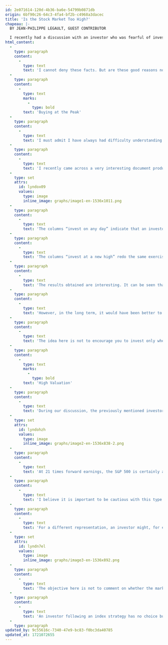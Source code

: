 ```yaml
---
id: 2e071614-120d-4b36-ba6e-54799b0871db
origin: 6bf90c26-64c3-4fa4-bf2b-c4968a3dacec
title: 'Is the Stock Market Too High?'
chapeau: |-
  BY JEAN-PHILIPPE LEGAULT, GUEST CONTRIBUTOR

  I recently had a discussion with an investor who was fearful of investing in the stock market as market indices had just reached new highs. Indeed, the S&P 500 index has just hit a new peak, reaching 5,523 points, while the S&P/TSX is also close to its peak reached last May.
html_content:
  -
    type: paragraph
    content:
      -
        type: text
        text: 'I cannot deny these facts. But are these good reasons not to invest?'
  -
    type: paragraph
    content:
      -
        type: text
        marks:
          -
            type: bold
        text: 'Buying at the Peak'
  -
    type: paragraph
    content:
      -
        type: text
        text: 'I must admit I have always had difficulty understanding the excuse of high market levels. Firstly, it is quite natural for an index to reach new highs on a regular basis. Over time, simply experiencing economic growth leads to an increase in corporate profits and consequently an increase in their stock prices. If you examine the very long-term chart of a stock index, you will notice that in reality, it consists of a series of new highs, repeatedly.'
  -
    type: paragraph
    content:
      -
        type: text
        text: 'I recently came across a very interesting document produced by J.P. Morgan Asset Management in which they attempted to calculate the impact of investing at a peak. Here’s the result:'
  -
    type: set
    attrs:
      id: lyndox09
      values:
        type: image
        inline_image: graphs/image1-en-1536x1011.png
  -
    type: paragraph
    content:
      -
        type: text
        text: 'The columns “invest on any day” indicate that an investor who had bought the S&P 500 index every day between 1988 and 2023 and held the index for one year would have realized an average return of 11.9%. If they had held it for 3 months, their average return would have been 2.9%, while over three years their average return would have been 40.2%.'
  -
    type: paragraph
    content:
      -
        type: text
        text: 'The columns “invest at a new high” redo the same exercise, but only on days when a new peak is reached. Thus, an investor who had invested only when the S&P 500 reached a peak would have obtained, on average, a return of 13.4% one year after their investment.'
  -
    type: paragraph
    content:
      -
        type: text
        text: 'The results obtained are interesting. It can be seen that in the short term, a new peak is not a guarantee of superior returns. On the contrary, it is not uncommon to see the market take a pause or even pull back slightly in the months following a new peak.'
  -
    type: paragraph
    content:
      -
        type: text
        text: 'However, in the long term, it would have been better to invest only at peaks. The most likely explanation for this phenomenon is that new peaks are often grouped together. Indeed, when markets surge, one is likely to experience a rapid succession of new peaks followed by a pause.'
  -
    type: paragraph
    content:
      -
        type: text
        text: 'The idea here is not to encourage you to invest only when the market reaches a peak. My goal is to point out that the strategy of avoiding investing at peaks is futile.'
  -
    type: paragraph
    content:
      -
        type: text
        marks:
          -
            type: bold
        text: 'High Valuation'
  -
    type: paragraph
    content:
      -
        type: text
        text: 'During our discussion, the previously mentioned investor also indicated that the market was “expensive.” To reach this conclusion, he used the forward price-to-earnings ratio of the S&P 500. Here is the ratio since 2000:'
  -
    type: set
    attrs:
      id: lyndohzh
      values:
        type: image
        inline_image: graphs/image2-en-1536x838-2.png
  -
    type: paragraph
    content:
      -
        type: text
        text: 'At 21 times forward earnings, the S&P 500 is certainly at a high level and significantly above its average of 16.5 times over the period. For comparison, the S&P 500 was trading at nearly 26 times during the tech bubble in 2000. Despite this observation, is it still a good reason not to invest?'
  -
    type: paragraph
    content:
      -
        type: text
        text: 'I believe it is important to be cautious with this type of analysis. An important factor to consider is the influence that very large capitalizations have on the index. The most recent data indicate that the eight “megacaps” (Alphabet, Amazon, Apple, Meta, Microsoft, Netflix, NVIDIA, and Tesla) account for 30% of the S&P 500. What’s more, the profits made by these eight companies represent 20% of the profits made by the S&P 500! Thus, these “megacaps” have a direct influence on the price-to-earnings ratio of the S&P 500. Without these eight companies, the price-to-earnings ratio of the S&P 500 would be about 18.4 times.'
  -
    type: paragraph
    content:
      -
        type: text
        text: 'For a different representation, an investor might, for example, examine the S&P 400, a mid-cap index. The valuation is certainly closer to historical norms and does not seem overvalued as in the case of the S&P 500.'
  -
    type: set
    attrs:
      id: lyndn7el
      values:
        type: image
        inline_image: graphs/image3-en-1536x892.png
  -
    type: paragraph
    content:
      -
        type: text
        text: 'The objective here is not to comment on whether the market is expensive or not. It rather serves to caution investors so that they do not put all stocks in the same basket. Not all stocks are expensive, and generalizing would be a mistake.'
  -
    type: paragraph
    content:
      -
        type: text
        text: 'An investor following an index strategy has no choice but to be carried by the market, both upwards and downwards. However, selecting individual stocks, as we do at COTE 100, offers the flexibility to avoid certain stocks or sectors that seem overvalued. Even if the market is at a peak, there are opportunities to invest. You just have to look!'
  -
    type: paragraph
updated_by: 9c55616c-7340-47e9-bc83-f0bc3da40785
updated_at: 1721072655
---
```

